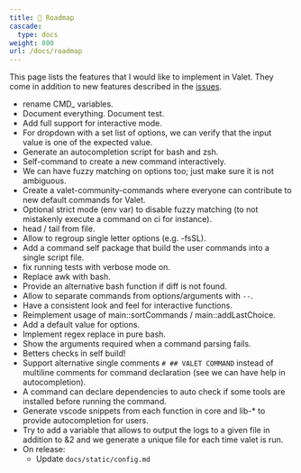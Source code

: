 ```yaml
---
title: 🔭 Roadmap
cascade:
  type: docs
weight: 800
url: /docs/roadmap
---
```


This page lists the features that I would like to implement in Valet. They come in addition to new features described in the [issues][valet-issues].

- rename CMD_ variables.
- Document everything. Document test.
- Add full support for interactive mode.
- For dropdown with a set list of options, we can verify that the input value is one of the expected value.
- Generate an autocompletion script for bash and zsh.
- Self-command to create a new command interactively.
- We can have fuzzy matching on options too; just make sure it is not ambiguous.
- Create a valet-community-commands where everyone can contribute to new default commands for Valet.
- Optional strict mode (env var) to disable fuzzy matching (to not mistakenly execute a command on ci for instance).
- head / tail from file.
- Allow to regroup single letter options (e.g. -fsSL).
- Add a command self package that build the user commands into a single script file.
- fix running tests with verbose mode on.
- Replace awk with bash.
- Provide an alternative bash function if diff is not found.
- Allow to separate commands from options/arguments with `--`.
- Have a consistent look and feel for interactive functions.
- Reimplement usage of main::sortCommands / main::addLastChoice.
- Add a default value for options.
- Implement regex replace in pure bash.
- Show the arguments required when a command parsing fails.
- Betters checks in self build!
- Support alternative single comments `# ## VALET COMMAND` instead of multiline comments for command declaration (see we can have help in autocompletion).
- A command can declare dependencies to auto check if some tools are installed before running the command.
- Generate vscode snippets from each function in core and lib-* to provide autocompletion for users.
- Try to add a variable that allows to output the logs to a given file in addition to &2 and we generate a unique file for each time valet is run.
- On release:
  - Update `docs/static/config.md`

[valet-issues]: https://github.com/jcaillon/valet/issues
